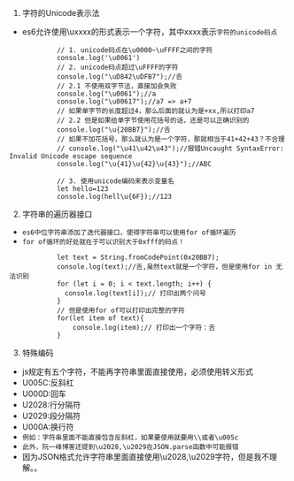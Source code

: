 1. 字符的Unicode表示法
* es6允许使用\uxxxx的形式表示一个字符，其中xxxx表示`字符的unicode码点`
```
			// 1. unicode码点在\u0000~\uFFFF之间的字符
			console.log('\u0061')
			// 2. unicode码点超过\uFFFF的字符
			console.log("\uD842\uDFB7");//𠮷
			// 2.1 不使用双字节法，直接加会失败
			console.log("\u0061");//a
			console.log("\u00617");//a7 => a+7
			// 如果单字节的长度超过4，那么后面的就认为是+xx,所以打印a7
			// 2.2 但是如果给单字节使用花括号的话，还是可以正确识别的
			console.log("\u{20BB7}");//𠮷
			// 如果不加花括号，那么就认为是一个字符，那就相当于41+42+43？不合理
			// console.log("\u41\u42\u43");//报错Uncaught SyntaxError: Invalid Unicode escape sequence
			console.log("\u{41}\u{42}\u{43}");//ABC
			
			// 3. 使用unicode编码来表示变量名
			let hello=123
			console.log(hell\u{6F});//123
```

2. 字符串的遍历器接口
* `es6中位字符串添加了迭代器接口，使得字符串可以使用for of循环遍历`
* `for of循环的好处就在于可以识别大于0xfff的码点！`
```
			let text = String.fromCodePoint(0x20BB7);
			console.log(text);//𠮷,虽然text就是一个字符，但是使用for in 无法识别
			for (let i = 0; i < text.length; i++) {
			  console.log(text[i]);// 打印出两个问号
			}
			// 但是使用for of可以打印出完整的字符
			for(let item of text){
				console.log(item);// 打印出一个字符：𠮷
			}
```

3. 特殊编码
* js规定有五个字符，不能再字符串里面直接使用，必须使用转义形式
* U005C:反斜杠
* U000D:回车
* U2028:行分隔符
* U2029:段分隔符
* U000A:换行符
* `例如：字符串里面不能直接包含反斜杠，如果要使用就要用\\或者\u005c`
* `此外，阮一峰博客还提到\u2028,\u2029在JSON.parse函数中可能报错`
* 因为JSON格式允许字符串里面直接使用\u2028,\u2029字符，但是我不理解。。

